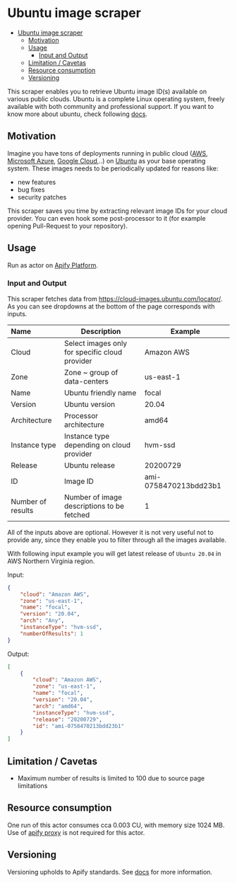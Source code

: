 # Ubuntu image scraper

- [Ubuntu image scraper](#ubuntu-image-scraper)
  - [Motivation](#motivation)
  - [Usage](#usage)
    - [Input and Output](#input-and-output)
  - [Limitation / Cavetas](#limitation--cavetas)
  - [Resource consumption](#resource-consumption)
  - [Versioning](#versioning)

This scraper enables you to retrieve Ubuntu image ID(s) available
on various public clouds. Ubuntu is a complete Linux operating system,
freely available with both community and professional support.
If you want to know more about ubuntu, check following [docs](https://help.ubuntu.com/lts/installation-guide/s390x/ch01.html).

## Motivation

Imagine you have tons of deployments running in public cloud ([AWS](https://aws.amazon.com/),
[Microsoft Azure](https://azure.microsoft.com/), [Google Cloud](https://cloud.google.com/),..)
on [Ubuntu](https://ubuntu.com/) as your base operating system. These images needs to be periodically
updated for reasons like:

- new features
- bug fixes
- security patches

This scraper saves you time by extracting relevant image IDs for your cloud provider. You can even
hook some post-processor to it (for example opening Pull-Request to your repository).

## Usage

Run as actor on [Apify Platform](https://apify.com).

### Input and Output

This scraper fetches data from <https://cloud-images.ubuntu.com/locator/>. As you can see
dropdowns at the bottom of the page corresponds with inputs.

| Name              | Description                                    | Example               |
| :---------------- | ---------------------------------------------- | --------------------- |
| Cloud             | Select images only for specific cloud provider | Amazon AWS            |
| Zone              | Zone ~ group of data-centers                   | us-east-1             |
| Name              | Ubuntu friendly name                           | focal                 |
| Version           | Ubuntu version                                 | 20.04                 |
| Architecture      | Processor architecture                         | amd64                 |
| Instance type     | Instance type depending on cloud provider      | hvm-ssd               |
| Release           | Ubuntu release                                 | 20200729              |
| ID                | Image ID                                       | ami-0758470213bdd23b1 |
| Number of results | Number of image descriptions to be fetched     | 1                     |

All of the inputs above are optional. However it is not very useful not to provide any, since
they enable you to filter through all the images available.

With following input example you will get latest release of `Ubuntu 20.04` in AWS Northern Virginia region.

Input:

```json
{
    "cloud": "Amazon AWS",
    "zone": "us-east-1",
    "name": "focal",
    "version": "20.04",
    "arch": "Any",
    "instanceType": "hvm-ssd",
    "numberOfResults": 1
}
```

Output:

```json
[
    {
        "cloud": "Amazon AWS",
        "zone": "us-east-1",
        "name": "focal",
        "version": "20.04",
        "arch": "amd64",
        "instanceType": "hvm-ssd",
        "release": "20200729",
        "id": "ami-0758470213bdd23b1"
    }
]
```

## Limitation / Cavetas

- Maximum number of results is limited to 100 due to source page limitations

## Resource consumption

One run of this actor consumes cca 0.003 CU, with memory size 1024 MB.
Use of [apify proxy](https://apify.com/proxy) is not required for this actor.

## Versioning

Versioning upholds to Apify standards.
See [docs](https://docs.apify.com/actors/development/source-code#versioning) for more information.
